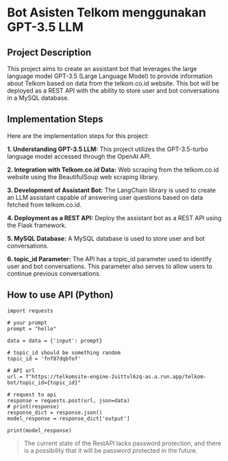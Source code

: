 # Bot Asisten Telkom menggunakan GPT-3.5 LLM

## Project Description
This project aims to create an assistant bot that leverages the large language model GPT-3.5 (Large Language Model) to provide information about Telkom based on data from the telkom.co.id website. This bot will be deployed as a REST API with the ability to store user and bot conversations in a MySQL database.

##  Implementation Steps
Here are the implementation steps for this project:

**1. Understanding GPT-3.5 LLM:**
This project utilizes the GPT-3.5-turbo language model accessed through the OpenAI API.

**2. Integration with Telkom.co.id Data:**
Web scraping from the telkom.co.id website using the BeautifulSoup web scraping library.

**3. Development of Assistant Bot:**
The LangChain library is used to create an LLM assistant capable of answering user questions based on data fetched from telkom.co.id.

**4. Deployment as a REST API:**
Deploy the assistant bot as a REST API using the Flask framework.

**5. MySQL Database:**
A MySQL database is used to store user and bot conversations.

**6. topic_id Parameter:**
The API has a topic_id parameter used to identify user and bot conversations. This parameter also serves to allow users to continue previous conversations.

## How to use API (Python)
```
import requests

# your prompt
prompt = "hello"

data = data = {'input': prompt}

# topic_id should be something random
topic_id = 'fnf87dqbfof'

# API url
url = f"https://telkomsite-engine-2uittvl6zq-as.a.run.app/telkom-bot/topic_id={topic_id}"

# request to api
response = requests.post(url, json=data)
# print(response)
response_dict = response.json()
model_response = response_dict['output']

print(model_response)
```

> The current state of the RestAPI lacks password protection, and there is a possibility that it will be password protected in the future.